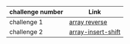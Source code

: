 | challenge number | Link                                                                                                    |
|------------------|---------------------------------------------------------------------------------------------------------|
| challenge 1      | [array reverse](https://github.com/Ahmad-Khaled-Zaid/data-structures-and-algorithms-python/pull/4)      |
| challenge 2      | [array-insert-shift](https://github.com/Ahmad-Khaled-Zaid/data-structures-and-algorithms-python/pull/7) |
